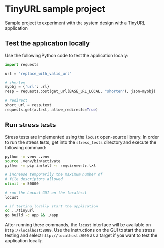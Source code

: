 # TinyURL sample project 

Sample project to experiment with the system design with a TinyURL application

## Test the application locally

Use the following Python code to test the application locally:

```python
import requests

url = "replace_with_valid_url"

# shorten
myobj = {'url': url}
resp = requests.post(get_url(BASE_URL_LOCAL, "shorten"), json=myobj)

# redirect
short_url = resp.text
requests.get(x.text, allow_redirects=True)
```

## Run stress tests

Stress tests are implemented using the `locust` open-source library. In order to run the stress tests, get into the `stress_tests` directory
and execute the following command:

```bash
python -m venv .venv
source .venv/bin/activate
python -m pip install -r requirements.txt

# increase temporarily the maximum number of
# file descriptors allowed
ulimit -n 50000

# run the Locust GUI on the localhost
locust

# if testing locally start the application
cd ../tinyurl
go build -c app && ./app
```

After running these commands, the `locust` interface will be available on `http://localhost:8089`. Use the instructions on the GUI to start the stress testing and
select `http://localhost:3000` as a target if you want to test the application locally.
